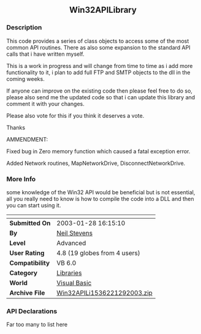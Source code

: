 ﻿<div align="center">

## Win32APILibrary


</div>

### Description

This code provides a series of class objects to access some of the most common API routines. There as also some expansion to the standard API calls that i have written myself.

This is a work in progress and will change from time to time as i add more functionality to it, i plan to add full FTP and SMTP objects to the dll in the coming weeks.

If anyone can improve on the existing code then please feel free to do so, please also send me the updated code so that i can update this library and comment it with your changes.

Please also vote for this if you think it deserves a vote.

Thanks

AMMENDMENT:

Fixed bug in Zero memory function which caused a fatal exception error.

Added Network routines, MapNetworkDrive, DisconnectNetworkDrive.
 
### More Info
 
some knowledge of the Win32 API would be beneficial but is not essential, all you really need to know is how to compile the code into a DLL and then you can start using it.


<span>             |<span>
---                |---
**Submitted On**   |2003-01-28 16:15:10
**By**             |[Neil Stevens](https://github.com/Planet-Source-Code/PSCIndex/blob/master/ByAuthor/neil-stevens.md)
**Level**          |Advanced
**User Rating**    |4.8 (19 globes from 4 users)
**Compatibility**  |VB 6\.0
**Category**       |[Libraries](https://github.com/Planet-Source-Code/PSCIndex/blob/master/ByCategory/libraries__1-49.md)
**World**          |[Visual Basic](https://github.com/Planet-Source-Code/PSCIndex/blob/master/ByWorld/visual-basic.md)
**Archive File**   |[Win32APILi1536221292003\.zip](https://github.com/Planet-Source-Code/neil-stevens-win32apilibrary__1-42770/archive/master.zip)

### API Declarations

Far too many to list here





